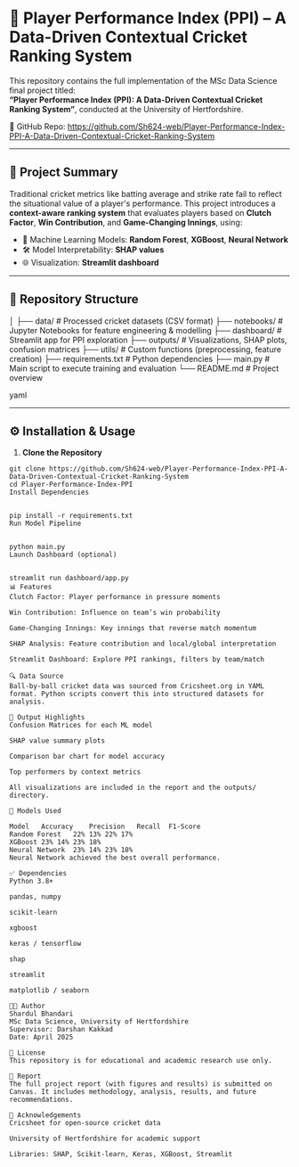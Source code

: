 # 🏏 Player Performance Index (PPI) – A Data-Driven Contextual Cricket Ranking System

This repository contains the full implementation of the MSc Data Science final project titled:  
**“Player Performance Index (PPI): A Data-Driven Contextual Cricket Ranking System”**, conducted at the University of Hertfordshire.

📍 GitHub Repo: https://github.com/Sh624-web/Player-Performance-Index-PPI-A-Data-Driven-Contextual-Cricket-Ranking-System

---

## 📘 Project Summary

Traditional cricket metrics like batting average and strike rate fail to reflect the situational value of a player's performance. This project introduces a **context-aware ranking system** that evaluates players based on **Clutch Factor**, **Win Contribution**, and **Game-Changing Innings**, using:

- 🧠 Machine Learning Models: **Random Forest**, **XGBoost**, **Neural Network**
- 🛠️ Model Interpretability: **SHAP values**
- 🌐 Visualization: **Streamlit dashboard**

---

## 🧱 Repository Structure

│ ├── data/ # Processed cricket datasets (CSV format) ├── notebooks/ # Jupyter Notebooks for feature engineering & modelling ├── dashboard/ # Streamlit app for PPI exploration ├── outputs/ # Visualizations, SHAP plots, confusion matrices ├── utils/ # Custom functions (preprocessing, feature creation) ├── requirements.txt # Python dependencies ├── main.py # Main script to execute training and evaluation └── README.md # Project overview

yaml

---

## ⚙️ Installation & Usage

1. **Clone the Repository**
```
git clone https://github.com/Sh624-web/Player-Performance-Index-PPI-A-Data-Driven-Contextual-Cricket-Ranking-System
cd Player-Performance-Index-PPI
Install Dependencies


pip install -r requirements.txt
Run Model Pipeline


python main.py
Launch Dashboard (optional)


streamlit run dashboard/app.py
📊 Features
Clutch Factor: Player performance in pressure moments

Win Contribution: Influence on team’s win probability

Game-Changing Innings: Key innings that reverse match momentum

SHAP Analysis: Feature contribution and local/global interpretation

Streamlit Dashboard: Explore PPI rankings, filters by team/match

🔍 Data Source
Ball-by-ball cricket data was sourced from Cricsheet.org in YAML format. Python scripts convert this into structured datasets for analysis.

📁 Output Highlights
Confusion Matrices for each ML model

SHAP value summary plots

Comparison bar chart for model accuracy

Top performers by context metrics

All visualizations are included in the report and the outputs/ directory.

🧠 Models Used

Model	Accuracy	Precision	Recall	F1-Score
Random Forest	22%	13%	22%	17%
XGBoost	23%	14%	23%	18%
Neural Network	23%	14%	23%	18%
Neural Network achieved the best overall performance.

✅ Dependencies
Python 3.8+

pandas, numpy

scikit-learn

xgboost

keras / tensorflow

shap

streamlit

matplotlib / seaborn

👨‍💻 Author
Shardul Bhandari
MSc Data Science, University of Hertfordshire
Supervisor: Darshan Kakkad
Date: April 2025

📜 License
This repository is for educational and academic research use only.

📂 Report
The full project report (with figures and results) is submitted on Canvas. It includes methodology, analysis, results, and future recommendations.

📝 Acknowledgements
Cricsheet for open-source cricket data

University of Hertfordshire for academic support

Libraries: SHAP, Scikit-learn, Keras, XGBoost, Streamlit


